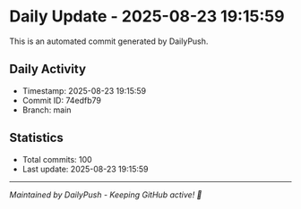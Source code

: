 # Daily Update - 2025-08-23 19:15:59

This is an automated commit generated by DailyPush.

## Daily Activity
- Timestamp: 2025-08-23 19:15:59
- Commit ID: 74edfb79
- Branch: main

## Statistics
- Total commits: 100
- Last update: 2025-08-23 19:15:59

---
*Maintained by DailyPush - Keeping GitHub active! 🚀*
